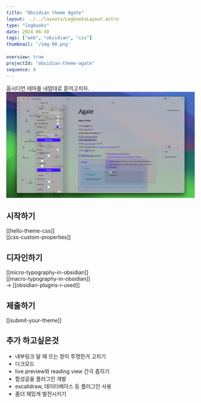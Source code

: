 ```yaml
---
title: "Obsidian theme Agate"
layout: ../../layouts/LogbooksLayout.astro
type: "logbooks"
date: 2024-06-30
tags: ["web", "obsidian", "css"]
thumbnail: '/img-00.png'

overview: true
projectId: "obsidian-theme-agate"
sequence: 0
---
```

옵시디언 테마를 내맘대로 뜯어고치자.![](../../images/img-00.png)

## 시작하기
[[hello-theme-css]]  
[[css-custom-properties]]
## 디자인하기
[[micro-typography-in-obsidian]]  
[[macro-typography-in-obsidian]]  
→  [[obsidian-plugins-i-used]]
## 제출하기
[[submit-your-theme]]

## 추가 하고싶은것
- 내부링크 달 때 뜨는 창이 투명한거 고치기
- 다크모드
- live preview와 reading view 간극 좁히기
- 합성글꼴 플러그인 개발
- excalidraw, 데이터베이스 등 플러그인 사용
- 좀더 재밌게 발전시키기